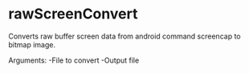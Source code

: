 rawScreenConvert
================

Converts raw buffer screen data from android command screencap to bitmap image.

Arguments:
-File to convert
-Output file
